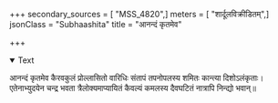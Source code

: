 +++
secondary_sources = [ "MSS_4820",]
meters = [ "शार्दूलविक्रीडितम्",]
jsonClass = "Subhaashita"
title = "आनन्दं कृतमेव"

+++

<details open><summary>Text</summary>

आनन्दं कृतमेव कैरवकुलं प्रोल्लासितो वारिधिः संतापं तपनोपलस्य शमितः कान्त्या दिशोऽलंकृताः।  
एतेनाभ्युदयेन चन्द्र भवता त्रैलोक्यमाप्यायितं कैवल्यं कमलस्य दैवघटितं नात्रापि निन्द्यो भवान्॥
</details>
